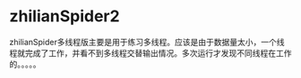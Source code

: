 # zhilianSpider2
zhilianSpider多线程版主要是用于练习多线程。应该是由于数据量太小，一个线程就完成了工作，并看不到多线程交替输出情况。多次运行才发现不同线程在工作的。。。。。

